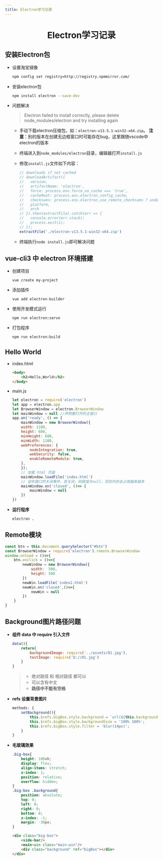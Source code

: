 ```yaml
---
title: Electron学习记录
---
```


<h1 align="center" id="index">Electron学习记录</h1>

## 安装Electron包

- 设置淘宝镜像

  ```sh
  npm config set registry=http://registry.npmmirror.com/
  ```
  
- 安装electron包

  ```sh
  npm install electron --save-dev
  ```

- 问题解决

  > Electron failed to install correctly, please delete node_modules/electron and try installing again

  - 手动下载electron压缩包，如：`electron-v13.5.1-win32-x64.zip`。
    **注意**：别的版本在创建无边框窗口时可能存在bug，这里跟随vscode中electron的版本
  
  - 终端进入到`node_modules/electron`目录，编辑器打开`install.js`
  
  - 修改`install.js`文件如下内容：
  
    ```js
    // downloads if not cached
    // downloadArtifact({
    //   version,
    //   artifactName: 'electron',
    //   force: process.env.force_no_cache === 'true',
    //   cacheRoot: process.env.electron_config_cache,
    //   checksums: process.env.electron_use_remote_checksums ? undefined : require('./checksums.json'),
    //   platform,
    //   arch
    // }).then(extractFile).catch(err => {
    //   console.error(err.stack);
    //   process.exit(1);
    // });
    extractFile('./electron-v13.5.1-win32-x64.zip')
    ```
  
  - 终端执行`node install.js`即可解决问题

## vue-cli3 中 electron 环境搭建

  - 创建项目

    ```
    vue create my-project
    ```

  - 添加插件

    ```
    vue add electron-builder
    ```

  - 使用开发模式运行

    ```
    npm run electron:serve
    ```

  - 打包程序

    ```
    npm run electron:build
    ```
    

## Hello World

- index.html

  ```html
  <body>
      <h2>Hello,World</h2>
  </body>
  ```

- main.js

  ```js
  let electron = require('electron')
  let app = electron.app
  let BrowserWindow = electron.BrowserWindow
  let mainWindow = null //声明要打开的主窗口
  app.on('ready', () => {
      mainWindow = new BrowserWindow({
      width: 1100,
      height: 680,
      minHeight: 680,
      minWidth: 1100,
      webPreferences: {
          nodeIntegration: true,
          webSecurity: false,
          enableRemoteModule: true,
      },
      });
      // 加载 html 页面
      mainWindow.loadFile('index.html')
      // 监听窗口的关闭事件，若关闭，则赋值为null，否则内存会占用越来越多
      mainWindow.on('closed', ()=> {
          mainWindow = null
      })
  })
  ```

- **运行程序**

  ```
  electron .
  ```

## Remote模块

```js
const btn = this.document.querySelector("#btn")
const BrowserWindow = require('electron').remote.BrowserWindow
window.onload = ()=>{
	btn.onclick = ()=>{
        newWindow = new BrowserWindow({
            width:  500,
            height: 500
        })
        newWin.loadFile('index2.html')
        newWin.on('closed',()=>{
            newWin = null
        })
    }
}
```

## Background图片路径问题

- **组件 data 中 require 引入文件**

  ```js
  data(){
      return{
          backgroundImage: require('../assets/01.jpg'),
          testImage: require('D://01.jpg')
      }
  }
  ```

  > - 绝对路径 和 相对路径 都可以
  > - 可以含有中文
  > - **路径中不能有空格**

- **refs 设置背景图片**

  ```js
  methods: {
      setBackground(){
          this.$refs.bigBox.style.background = `url(${this.backgroundImage}) no-repeat`;
          this.$refs.bigBox.style.backgroundSize = '100% 100%';
          this.$refs.bigBox.style.filter = 'blur(14px)';
      }
  }
  ```

- **毛玻璃效果**

  ```css
  .big-box{
      height: 100vh;
      display: flex;
      align-items: stretch;
      z-index: 1;
      position: relative;
      overflow: hidden;
  }
  .big-box .background{
      position: absolute;
      top: 0;
      left: 0;
      right: 0;
      bottom: 0;
      z-index: -1;
      margin: -30px;
  }
  ```

  ```html
  <div class="big-box">
      <side-bar/>
      <main-win class="main-win"/>
      <div class="background" ref="bigBox"></div>
  </div>
  ```

  

